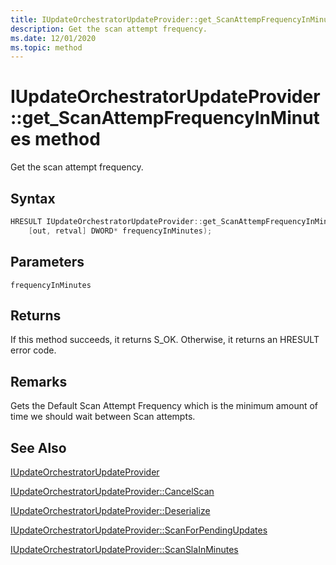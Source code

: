 ```yaml
---
title: IUpdateOrchestratorUpdateProvider::get_ScanAttempFrequencyInMinutes method
description: Get the scan attempt frequency.
ms.date: 12/01/2020
ms.topic: method
---
```


# IUpdateOrchestratorUpdateProvider::get_ScanAttempFrequencyInMinutes method

Get the scan attempt frequency.

## Syntax
```cpp
HRESULT IUpdateOrchestratorUpdateProvider::get_ScanAttempFrequencyInMinutes(
    [out, retval] DWORD* frequencyInMinutes);
```
## Parameters

`frequencyInMinutes`

## Returns
If this method succeeds, it returns S_OK. Otherwise, it returns an HRESULT error code.

## Remarks

Gets the Default Scan Attempt Frequency which is the minimum amount of time we should wait between Scan attempts.

## See Also

[IUpdateOrchestratorUpdateProvider](iupdateorchestratorupdateprovider.md)

[IUpdateOrchestratorUpdateProvider::CancelScan](iupdateorchestratorupdateprovider-cancelscan.md)

[IUpdateOrchestratorUpdateProvider::Deserialize](iupdateorchestratorupdateprovider-deserialize.md)

[IUpdateOrchestratorUpdateProvider::ScanForPendingUpdates](iupdateorchestratorupdateprovider-scanforpendingupdates.md) 

[IUpdateOrchestratorUpdateProvider::ScanSlaInMinutes](iupdateorchestratorupdateprovider-scanslainminutes.md)
